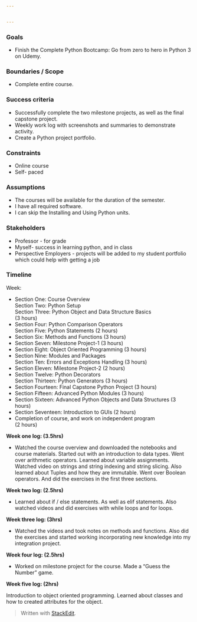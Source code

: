 ```yaml
---


---
```


<h3 id="goals">Goals</h3>
<ul>
<li>Finish the Complete Python Bootcamp: Go from zero to hero in Python 3 on Udemy.</li>
</ul>
<h3 id="boundaries--scope">Boundaries / Scope</h3>
<ul>
<li>Complete entire course.</li>
</ul>
<h3 id="success-criteria">Success criteria</h3>
<ul>
<li>Successfully complete the two milestone projects, as well as the final capstone project.</li>
<li>Weekly work log with screenshots and summaries to demonstrate activity.</li>
<li>Create a Python project portfolio.</li>
</ul>
<h3 id="constraints">Constraints</h3>
<ul>
<li>Online course</li>
<li>Self- paced</li>
</ul>
<h3 id="assumptions">Assumptions</h3>
<ul>
<li>The courses will be available for the duration of the semester.</li>
<li>I have all required software.</li>
<li>I can skip the Installing and Using Python units.</li>
</ul>
<h3 id="stakeholders">Stakeholders</h3>
<ul>
<li>Professor - for grade</li>
<li>Myself- success in learning python, and in class</li>
<li>Perspective Employers - projects will be added to my student portfolio which could help with getting a job</li>
</ul>
<h3 id="timeline">Timeline</h3>
<p>Week:</p>
<ul>
<li>Section One: Course Overview<br>
Section Two: Python Setup<br>
Section Three: Python Object and Data Structure Basics<br>
(3 hours)</li>
<li>Section Four: Python Comparison Operators<br>
Section Five: Python Statements (2 hours)</li>
<li>Section Six: Methods and Functions (3 hours)</li>
<li>Section Seven: Milestone Project-1 (3 hours)</li>
<li>Section Eight: Object Oriented Programming (3 hours)</li>
<li>Section Nine: Modules and Packages<br>
Section Ten: Errors and Exceptions Handling (3 hours)</li>
<li>Section Eleven: Milestone Project-2 (2 hours)</li>
<li>Section Twelve: Python Decorators<br>
Section Thirteen: Python Generators (3 hours)</li>
<li>Section Fourteen: Final Capstone Python Project (3 hours)</li>
<li>Section Fifteen: Advanced Python Modules (3 hours)</li>
<li>Section Sixteen: Advanced Python Objects and Data Structures (3 hours)</li>
<li>Section  Seventeen: Introduction to GUIs (2 hours)</li>
<li>Completion of course, and work on independent program<br>
(2 hours)</li>
</ul>
<p><strong><strong>Week one log: (3.5hrs)</strong></strong></p>
<ul>
<li>Watched the course overview and downloaded the notebooks and course materials. Started out with an introduction to data types. Went over arithmetic operators. Learned about variable assignments. Watched video on strings and string indexing and string slicing. Also learned about Tuples and how they are immutable. Went over Boolean operators. And did the exercises in the first three sections.</li>
</ul>
<p><strong>Week two log: (2.5hrs)</strong></p>
<ul>
<li>Learned about if / else statements. As well as elif statements. Also watched videos and did exercises with while loops and for loops.</li>
</ul>
<p><strong>Week three log: (3hrs)</strong></p>
<ul>
<li>Watched the videos and took notes  on methods and functions. Also did the exercises and started working incorporating new knowledge into my integration project.</li>
</ul>
<p><strong>Week four log: (2.5hrs)</strong></p>
<ul>
<li>Worked on milestone project for the course. Made a “Guess the Number” game.</li>
</ul>
<p><strong>Week five log: (2hrs)</strong></p>
<p>Introduction to object oriented programming. Learned about classes and how to created attributes for the object.</p>
<blockquote>
<p>Written with <a href="https://stackedit.io/">StackEdit</a>.</p>
</blockquote>

